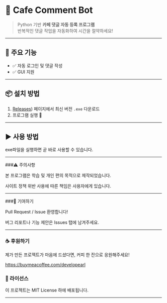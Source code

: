 # 📝 Cafe Comment Bot

> Python 기반 **카페 댓글 자동 등록 프로그램**  
> 반복적인 댓글 작업을 자동화하여 시간을 절약하세요!

---

## 🚀 주요 기능
- ✅ 자동 로그인 및 댓글 작성
- ✅ GUI 지원

---

## 📦 설치 방법

1. [Releases](https://github.com/dhdnjswnd/n_cafe_comment_automation/releases/tag/releasetest)) 페이지에서 최신 버전 `.exe` 다운로드
2. 프로그램 실행 🎉

---

## ▶️ 사용 방법

exe파일을 실행하면 곧 바로 사용할 수 있습니다.


---

###⚠️ 주의사항

본 프로그램은 학습 및 개인 편의 목적으로 제작되었습니다.

사이트 정책 위반 사용에 따른 책임은 사용자에게 있습니다.

---

###🤝 기여하기

Pull Request / Issue 환영합니다!

버그 리포트나 기능 제안은 Issues 탭에 남겨주세요.


--- 

### ☕ 후원하기

제가 만든 프로젝트가 마음에 드셨다면, 커피 한 잔으로 응원해주세요!

https://buymeacoffee.com/developearl

### 📜 라이선스

이 프로젝트는 MIT License 하에 배포됩니다.


---

